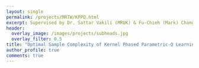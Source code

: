 ```yaml
---
layout: single
permalink: /projects/MRTW/KPPQ.html
excerpt: Supervised by Dr. Sattar Vakili (MRUK) & Fu-Chieh (Mark) Chang (MRTW)
header:
  overlay_image: /images/projects/subheads.jpg
  overlay_filter: 0.5
title: "Optimal Sample Complexity of Kernel Phased Parametric-Q Learning"
author_profile: true
comments: true
---
```


